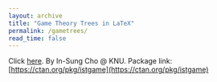 ```yaml
---
layout: archive
title: "Game Theory Trees in LaTeX"
permalink: /gametrees/
read_time: false
---
```


Click [here](/assets/files/gametrees.pdf). By In-Sung Cho @ KNU. Package link: [https://ctan.org/pkg/istgame](https://ctan.org/pkg/istgame)
